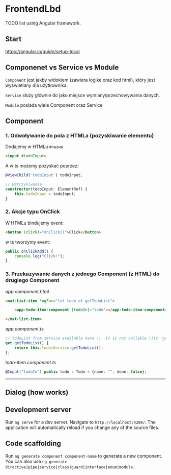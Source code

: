 # FrontendLbd
TODO list using Angular framework.

## Start
https://angular.io/guide/setup-local

## Componenet vs Service vs Module
`Component` jest jakby widokiem (zawiera logike oraz kod html), który jest wyświetlany dla użytkownika.

`Service` służy głównie do jako miejsce wymiany/przechowywania danych.

`Module` posiada wiele Component oraz Service

## Component
### 1. Odwoływanie do pola z HTMLa (pozyskiwanie elementu)
Dodajemy w HTMLu `#nazwa`
```html
<input #todoInput>
```
A w ts możemy pozyskać poprzez:
```ts
@ViewChild('todoInput') todoInput;

// wstrzykiwanie
constructor(todoInput: ElementRef) {
    this.todoInput = todoInput;
}
```

### 2. Akcje typu OnClick
W HTMLu bindujemy event:
```html
<button (click)="onClick()">Click</button>
```
w ts tworzymy event:
```ts
public onClickAdd() {
    console.log("Click!");
}
```

### 3. Przekazywanie danych z jednego Component (z HTML) do drugiego Component

*app.component.html*
```html
<mat-list-item *ngFor="let todo of getTodoList">

    <app-todo-item-component [todoIn]="todo"></app-todo-item-component>

</mat-list-item>
```

*app.component.ts*
```ts
// todoList from service available here :). It is not callable (its 'get' accessor so just call it as variable! noice)
get getTodoList() {
    return this.todosService.getTodoList();
};
```

*todo-item.component.ts*
```ts
@Input("todoIn") public todo : Todo = {name: "", done: false};
```

_________
## Dialog (how works)




## Development server

Run `ng serve` for a dev server. Navigate to `http://localhost:4200/`. The application will automatically reload if you change any of the source files.

## Code scaffolding

Run `ng generate component component-name` to generate a new component. You can also use `ng generate directive|pipe|service|class|guard|interface|enum|module`.
